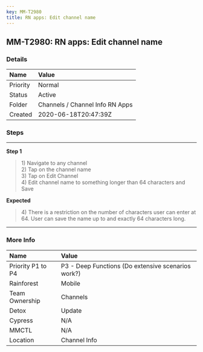 ```yaml
---
key: MM-T2980
title: RN apps: Edit channel name
---
```


## MM-T2980: RN apps: Edit channel name

### Details

| Name     | Value                           |
| :------- | :------------------------------ |
| Priority | Normal                          |
| Status   | Active                          |
| Folder   | Channels / Channel Info RN Apps |
| Created  | 2020-06-18T20:47:39Z            |

### Steps

<hr/>

**Step 1**

> <article>1) Navigate to any channel <br>2) Tap on the channel name<br>3) Tap on Edit Channel<br>4) Edit channel name to something longer than 64 characters and Save</article>

**Expected**

> <article>4) There is a restriction on the number of characters user can enter at 64. User can save the name up to and exactly 64 characters long.</article>

<hr/>

### More Info

| Name              | Value                                              |
| :---------------- | :------------------------------------------------- |
| Priority P1 to P4 | P3 - Deep Functions (Do extensive scenarios work?) |
| Rainforest        | Mobile                                             |
| Team Ownership    | Channels                                           |
| Detox             | Update                                             |
| Cypress           | N/A                                                |
| MMCTL             | N/A                                                |
| Location          | Channel Info                                       |

